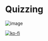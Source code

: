 # Quizzing

![image](https://user-images.githubusercontent.com/113881823/190961235-08476528-f19e-4870-a5a9-10728f4bf955.png)

[![ko-fi](https://ko-fi.com/img/githubbutton_sm.svg)](https://ko-fi.com/R6R3C00JR)
